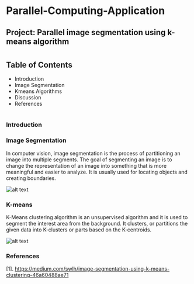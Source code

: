 # Parallel-Computing-Application

## Project: Parallel image segmentation using k-means algorithm

# 

## Table of Contents

- Introduction
- Image Segmentation
- Kmeans Algorithms
- Discussion
- References

#
### Introduction

### Image Segmentation

In computer vision, image segmentation is the process of partitioning an image into multiple segments. The goal of segmenting an image is to change the representation of an image into something that is more meaningful and easier to analyze. It is usually used for locating objects and creating boundaries.

![alt text](https://miro.medium.com/max/1400/0*g1cGiELM0c5pP52n.png)


### K-means

K-Means clustering algorithm is an unsupervised algorithm and it is used to segment the interest area from the background. It clusters, or partitions the given data into K-clusters or parts based on the K-centroids.

![alt text](https://miro.medium.com/max/499/1*A2AkQDwetLMPcut4-J3GLA.png)
### References

[1]. https://medium.com/swlh/image-segmentation-using-k-means-clustering-46a60488ae71